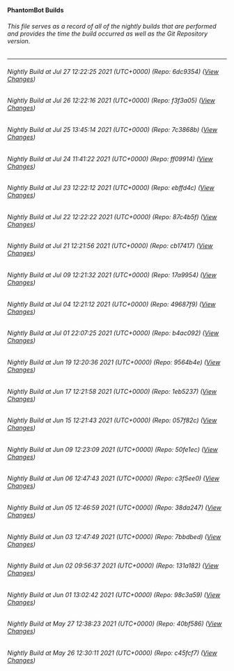 **PhantomBot Builds**

###### This file serves as a record of all of the nightly builds that are performed and provides the time the build occurred as well as the Git Repository version.
-------------------------------------------------------------------------------------------------------------
###### Nightly Build at Jul 27 12:22:25 2021 (UTC+0000) (Repo: 6dc9354) ([View Changes](https://github.com/PhantomBot/PhantomBot/compare/f3f3a05...6dc9354))
###### Nightly Build at Jul 26 12:22:16 2021 (UTC+0000) (Repo: f3f3a05) ([View Changes](https://github.com/PhantomBot/PhantomBot/compare/7c3868b...f3f3a05))
###### Nightly Build at Jul 25 13:45:14 2021 (UTC+0000) (Repo: 7c3868b) ([View Changes](https://github.com/PhantomBot/PhantomBot/compare/ff09914...7c3868b))
###### Nightly Build at Jul 24 11:41:22 2021 (UTC+0000) (Repo: ff09914) ([View Changes](https://github.com/PhantomBot/PhantomBot/compare/ebffd4c...ff09914))
###### Nightly Build at Jul 23 12:22:12 2021 (UTC+0000) (Repo: ebffd4c) ([View Changes](https://github.com/PhantomBot/PhantomBot/compare/87c4b5f...ebffd4c))
###### Nightly Build at Jul 22 12:22:22 2021 (UTC+0000) (Repo: 87c4b5f) ([View Changes](https://github.com/PhantomBot/PhantomBot/compare/cb17417...87c4b5f))
###### Nightly Build at Jul 21 12:21:56 2021 (UTC+0000) (Repo: cb17417) ([View Changes](https://github.com/PhantomBot/PhantomBot/compare/17a9954...cb17417))
###### Nightly Build at Jul 09 12:21:32 2021 (UTC+0000) (Repo: 17a9954) ([View Changes](https://github.com/PhantomBot/PhantomBot/compare/49687f9...17a9954))
###### Nightly Build at Jul 04 12:21:12 2021 (UTC+0000) (Repo: 49687f9) ([View Changes](https://github.com/PhantomBot/PhantomBot/compare/b4ac092...49687f9))
###### Nightly Build at Jul 01 22:07:25 2021 (UTC+0000) (Repo: b4ac092) ([View Changes](https://github.com/PhantomBot/PhantomBot/compare/9564b4e...b4ac092))
###### Nightly Build at Jun 19 12:20:36 2021 (UTC+0000) (Repo: 9564b4e) ([View Changes](https://github.com/PhantomBot/PhantomBot/compare/1eb5237...9564b4e))
###### Nightly Build at Jun 17 12:21:58 2021 (UTC+0000) (Repo: 1eb5237) ([View Changes](https://github.com/PhantomBot/PhantomBot/compare/057f82c...1eb5237))
###### Nightly Build at Jun 15 12:21:43 2021 (UTC+0000) (Repo: 057f82c) ([View Changes](https://github.com/PhantomBot/PhantomBot/compare/50fe1ec...057f82c))
###### Nightly Build at Jun 09 12:23:09 2021 (UTC+0000) (Repo: 50fe1ec) ([View Changes](https://github.com/PhantomBot/PhantomBot/compare/c3f5ee0...50fe1ec))
###### Nightly Build at Jun 06 12:47:43 2021 (UTC+0000) (Repo: c3f5ee0) ([View Changes](https://github.com/PhantomBot/PhantomBot/compare/38da247...c3f5ee0))
###### Nightly Build at Jun 05 12:46:59 2021 (UTC+0000) (Repo: 38da247) ([View Changes](https://github.com/PhantomBot/PhantomBot/compare/7bbdbed...38da247))
###### Nightly Build at Jun 03 12:47:49 2021 (UTC+0000) (Repo: 7bbdbed) ([View Changes](https://github.com/PhantomBot/PhantomBot/compare/131a182...7bbdbed))
###### Nightly Build at Jun 02 09:56:37 2021 (UTC+0000) (Repo: 131a182) ([View Changes](https://github.com/PhantomBot/PhantomBot/compare/98c3a59...131a182))
###### Nightly Build at Jun 01 13:02:42 2021 (UTC+0000) (Repo: 98c3a59) ([View Changes](https://github.com/PhantomBot/PhantomBot/compare/40bf586...98c3a59))
###### Nightly Build at May 27 12:38:23 2021 (UTC+0000) (Repo: 40bf586) ([View Changes](https://github.com/PhantomBot/PhantomBot/compare/c45fcf7...40bf586))
###### Nightly Build at May 26 12:30:11 2021 (UTC+0000) (Repo: c45fcf7) ([View Changes](https://github.com/PhantomBot/PhantomBot/compare/4c5639b...c45fcf7))
